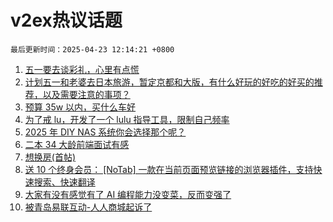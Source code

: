 # v2ex热议话题

`最后更新时间：2025-04-23 12:14:21 +0800`

1. [五一要去谈彩礼，心里有点慌](https://www.v2ex.com/t/1127457)
1. [计划五一和老婆去日本旅游，暂定京都和大版，有什么好玩的好吃的好买的推荐，以及需要注意的事项？](https://www.v2ex.com/t/1127260)
1. [预算 35w 以内，买什么车好](https://www.v2ex.com/t/1127258)
1. [为了戒 lu，开发了一个 lulu 指导工具，限制自己频率](https://www.v2ex.com/t/1127312)
1. [2025 年 DIY NAS 系统你会选择那个呢？](https://www.v2ex.com/t/1127276)
1. [二本 34 大龄前端面试有感](https://www.v2ex.com/t/1127335)
1. [想换房(首帖)](https://www.v2ex.com/t/1127333)
1. [送 10 个终身会员： [NoTab] 一款在当前页面预览链接的浏览器插件，支持快速搜索、快速翻译](https://www.v2ex.com/t/1127366)
1. [大家有没有感觉有了 AI 编程能力没变菜，反而变强了](https://www.v2ex.com/t/1127404)
1. [被青岛易联互动-人人商城起诉了](https://www.v2ex.com/t/1127361)

